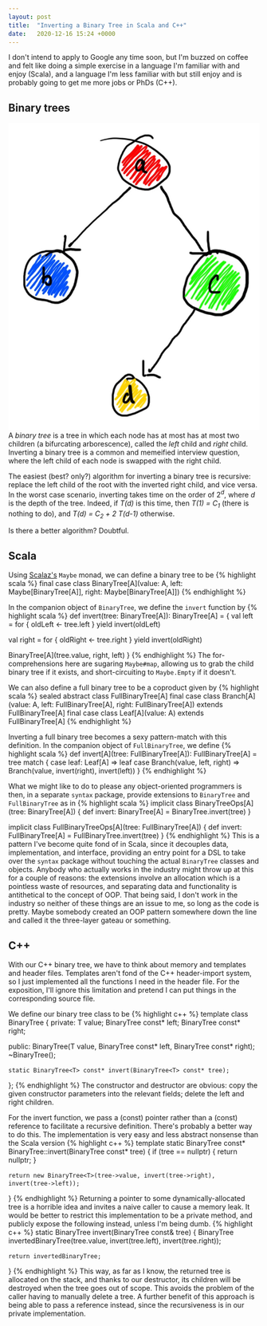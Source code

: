 ```yaml
---
layout: post
title:  "Inverting a Binary Tree in Scala and C++"
date:   2020-12-16 15:24 +0000
---
```

I don't intend to apply to Google any time soon, but I'm buzzed on coffee and felt like doing a simple exercise in a language I'm familiar with and enjoy (Scala), and a language I'm less familiar with but still enjoy and is probably going to get me more jobs or PhDs (C++).

## Binary trees
![A binary tree](/assets/binary_tree.JPG)
A *binary tree* is a tree in which each node has at most has at most two children (a bifurcating arborescence), called the *left* child and *right* child. Inverting a binary tree is a common and memeified interview question, where the left child of each node is swapped with the right child.

The easiest (best? only?) algorithm for inverting a binary tree is recursive: replace the left child of the root with the inverted right child, and vice versa. In the worst case scenario, inverting takes time on the order of 2<sup>*d*</sup>, where *d* is the depth of the tree. Indeed, if *T(d)* is this time, then *T(1) = C<sub>1</sub>* (there is nothing to do), and *T(d) = C<sub>2</sub> + 2 T(d-1)* otherwise.

Is there a better algorithm? Doubtful.

## Scala
Using [Scalaz's](https://scalaz.github.io/7/) `Maybe` monad, we can define a binary tree to be 
{% highlight scala %}
final case class BinaryTree[A](value: A, left: Maybe[BinaryTree[A]], right: Maybe[BinaryTree[A]])
{% endhighlight %}

In the companion object of `BinaryTree`, we define the `invert` function by
{% highlight scala %}
def invert(tree: BinaryTree[A]): BinaryTree[A] = {
  val left = for {
    oldLeft <- tree.left
  } yield invert(oldLeft)

  val right = for {
    oldRight <- tree.right
  } yield invert(oldRight)

  BinaryTree[A](tree.value, right, left)
}
{% endhighlight %}
The for-comprehensions here are sugaring `Maybe#map`, allowing us to grab the child binary tree if it exists, and short-circuiting to `Maybe.Empty` if it doesn't.

We can also define a full binary tree to be a coproduct given by
{% highlight scala %}
sealed abstract class FullBinaryTree[A]
final case class Branch[A](value: A, left: FullBinaryTree[A], right: FullBinaryTree[A]) extends FullBinaryTree[A]
final case class Leaf[A](value: A) extends FullBinaryTree[A]
{% endhighlight %}

Inverting a full binary tree becomes a sexy pattern-match with this definition. In the companion object of `FullBinaryTree`, we define
{% highlight scala %}
def invert[A](tree: FullBinaryTree[A]): FullBinaryTree[A] = tree match {
  case leaf: Leaf[A]              => leaf
  case Branch(value, left, right) => Branch(value, invert(right), invert(left))
}
{% endhighlight %}

What we might like to do to please any object-oriented programmers is then, in a separate `syntax` package, provide extensions to `BinaryTree` and `FullBinaryTree` as in 
{% highlight scala %}
implicit class BinaryTreeOps[A](tree: BinaryTree[A]) {
  def invert: BinaryTree[A] = BinaryTree.invert(tree)
}

implicit class FullBinaryTreeOps[A](tree: FullBinaryTree[A]) {
  def invert: FullBinaryTree[A] = FullBinaryTree.invert(tree)
}
{% endhighlight %}
This is a pattern I've become quite fond of in Scala, since it decouples data, implementation, and interface, providing an entry point for a DSL to take over the `syntax` package without touching the actual `BinaryTree` classes and objects. Anybody who actually works in the industry might throw up at this for a couple of reasons: the extensions involve an allocation which is a pointless waste of resources, and separating data and functionality is antithetical to the concept of OOP. That being said, I don't work in the industry so neither of these things are an issue to me, so long as the code is pretty. Maybe somebody created an OOP pattern somewhere down the line and called it the three-layer gateau or something.

## C++
With our C++ binary tree, we have to think about memory and templates and header files. Templates aren't fond of the C++ header-import system, so I just implemented all the functions I need in the header file. For the exposition, I'll ignore this limitation and pretend I can put things in the corresponding source file.

We define our binary tree class to be 
{% highlight c++ %}
template <typename T>
class BinaryTree {
private:
    T value;
    BinaryTree<T> const* left;
    BinaryTree<T> const* right;

public:
    BinaryTree(T value, BinaryTree<T> const* left, BinaryTree<T> const* right);
    ~BinaryTree();

    static BinaryTree<T> const* invert(BinaryTree<T> const* tree);
};
{% endhighlight %}
The constructor and destructor are obvious: copy the given constructor parameters into the relevant fields; delete the left and right children.

For the invert function, we pass a (const) pointer rather than a (const) reference to facilitate a recursive definition. There's probably a better way to do this. The implementation is very easy and less abstract nonsense than the Scala version
{% highlight c++ %}
template <typename T>
static BinaryTree<T> const* BinaryTree<T>::invert(BinaryTree<T> const* tree) {
    if (tree == nullptr) {
        return nullptr;
    }

    return new BinaryTree<T>(tree->value, invert(tree->right), invert(tree->left));
}
{% endhighlight %}
Returning a pointer to some dynamically-allocated tree is a horrible idea and invites a naive caller to cause a memory leak. It would be better to restrict this implementation to be a private method, and publicly expose the following instead, unless I'm being dumb.
{% highlight c++ %}
static BinaryTree<T> invert(BinaryTree<T> const& tree) {
    BinaryTree<T> invertedBinaryTree(tree.value, invert(tree.left), invert(tree.right));

    return invertedBinaryTree;
}
{% endhighlight %}
This way, as far as I know, the returned tree is allocated on the stack, and thanks to our destructor, its children will be destroyed when the tree goes out of scope. This avoids the problem of the caller having to manually delete a tree. A further benefit of this approach is being able to pass a reference instead, since the recursiveness is in our private implementation.
